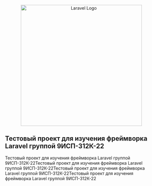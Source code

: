 <p align="center"><a href="https://laravel.com" target="_blank"><img src="https://raw.githubusercontent.com/laravel/art/master/logo-lockup/5%20SVG/2%20CMYK/1%20Full%20Color/laravel-logolockup-cmyk-red.svg" width="400" alt="Laravel Logo"></a></p>

## Тестовый проект для изучения фреймворка Laravel группой 9ИСП-312К-22
Тестовый проект для изучения фреймворка Laravel группой 9ИСП-312К-22Тестовый проект для изучения фреймворка Laravel группой 9ИСП-312К-22Тестовый проект для изучения фреймворка Laravel группой 9ИСП-312К-22Тестовый проект для изучения фреймворка Laravel группой 9ИСП-312К-22

